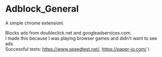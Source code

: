 # Adblock_General
A simple chrome extension\

Blocks ads from doubleclick.net and googleadservices.com.\
I made this because I was playing browser games and didn't want to see ads.\
Successful tests: https://www.speedtest.net/, https://paper-io.com/ \
